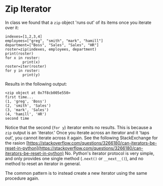 # Zip Iterator

In class we found that a `zip` object 'runs out' of its items once you iterate over it:

```
indexes=[1,2,3,4]
employees=["greg", "smith", "mark", "hamill"]
department=["Boss", "Sales", "Sales", "HR"]
roster=zip(indexes, employees, department)
print(roster)
for x in roster:
        print(x)
roster=iter(roster)
for y in roster:
        print(y)
```
Results in the following output:
```
<zip object at 0x7f8cb005e550>
first time...
(1, 'greg', 'Boss')
(2, 'smith', 'Sales')
(3, 'mark', 'Sales')
(4, 'hamill', 'HR')
second time
```

Notice that the second (`for y`) iterator emits no results. This is because a `zip` output is an 'iterator.' Once you iterate across an iterator and it 'taps out', you cannot iterate across it again. See the following StackExchange for the rasion
[https://stackoverflow.com/questions/3266180/can-iterators-be-reset-in-python](https://stackoverflow.com/questions/3266180/can-iterators-be-reset-in-python)
No. Python's iterator protocol is very simple, and only provides one single method (`.next()`  or  `__next__()`), and no method to reset an iterator in general.

The common pattern is to instead create a new iterator using the same procedure again.
<!--stackedit_data:
eyJoaXN0b3J5IjpbLTM5MjkxNzA1M119
-->